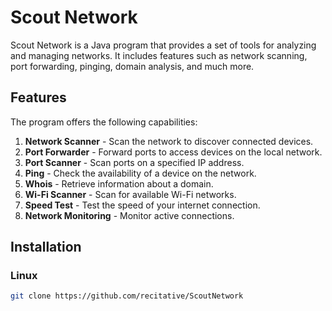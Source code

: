 # Scout Network

Scout Network is a Java program that provides a set of tools for analyzing and managing networks. It includes features such as network scanning, port forwarding, pinging, domain analysis, and much more.

## Features

The program offers the following capabilities:

1. **Network Scanner** - Scan the network to discover connected devices.
2. **Port Forwarder** - Forward ports to access devices on the local network.
3. **Port Scanner** - Scan ports on a specified IP address.
4. **Ping** - Check the availability of a device on the network.
5. **Whois** - Retrieve information about a domain.
6. **Wi-Fi Scanner** - Scan for available Wi-Fi networks.
7. **Speed Test** - Test the speed of your internet connection.
8. **Network Monitoring** - Monitor active connections.

## Installation

### Linux

```bash 
git clone https://github.com/recitative/ScoutNetwork
```